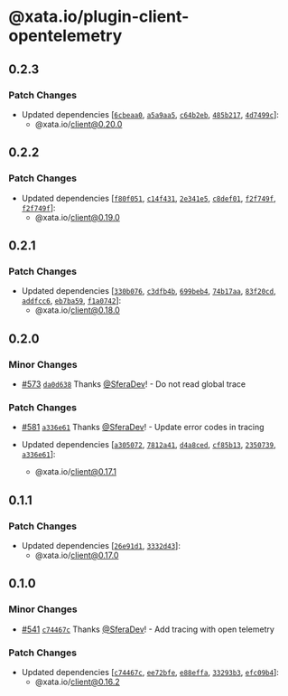 # @xata.io/plugin-client-opentelemetry

## 0.2.3

### Patch Changes

- Updated dependencies [[`6cbeaa0`](https://github.com/xataio/client-ts/commit/6cbeaa00050b5aa99ab7c98052a906487263e026), [`a5a9aa5`](https://github.com/xataio/client-ts/commit/a5a9aa59987faa1d3d701d7431b8a96031e01ac7), [`c64b2eb`](https://github.com/xataio/client-ts/commit/c64b2eb9add70e75d419d418ab9608caac0dbfa1), [`485b217`](https://github.com/xataio/client-ts/commit/485b217079c4b2091d697e68622c48eddd130ceb), [`4d7499c`](https://github.com/xataio/client-ts/commit/4d7499ccbb135691350334fd8022f7a5da41c5f2)]:
  - @xata.io/client@0.20.0

## 0.2.2

### Patch Changes

- Updated dependencies [[`f80f051`](https://github.com/xataio/client-ts/commit/f80f05118dd0588861b8229114a469f016ef77ac), [`c14f431`](https://github.com/xataio/client-ts/commit/c14f431db020036ab2b059bcc52a5d56b321c8e7), [`2e341e5`](https://github.com/xataio/client-ts/commit/2e341e5c6140f9c4ddd74e479049992c26c43ea2), [`c8def01`](https://github.com/xataio/client-ts/commit/c8def013e9e2d5b634cdb2850f757a0b3e9e0a6d), [`f2f749f`](https://github.com/xataio/client-ts/commit/f2f749f4c64246a303da8d4a617773fc55c1d021), [`f2f749f`](https://github.com/xataio/client-ts/commit/f2f749f4c64246a303da8d4a617773fc55c1d021)]:
  - @xata.io/client@0.19.0

## 0.2.1

### Patch Changes

- Updated dependencies [[`330b076`](https://github.com/xataio/client-ts/commit/330b076a0781e3576c82afab76e3fb2a64f2e041), [`c3dfb4b`](https://github.com/xataio/client-ts/commit/c3dfb4babc990634b9e9747616ed93223178a2e7), [`699beb4`](https://github.com/xataio/client-ts/commit/699beb4bbf21cffa001d3f88a03246980e30250b), [`74b17aa`](https://github.com/xataio/client-ts/commit/74b17aaedc0dbdd79bfdcb182b2e70b61f98f5a5), [`83f20cd`](https://github.com/xataio/client-ts/commit/83f20cdbe53706c16016c4db3f318e679b24ec86), [`addfcc6`](https://github.com/xataio/client-ts/commit/addfcc67fca663defdd340111ea09c9188bad3ab), [`eb7ba59`](https://github.com/xataio/client-ts/commit/eb7ba594be2a1f0ab90956836bbeb912e188a46d), [`f1a0742`](https://github.com/xataio/client-ts/commit/f1a0742a04e1aefab14f46371a04a41069faec01)]:
  - @xata.io/client@0.18.0

## 0.2.0

### Minor Changes

- [#573](https://github.com/xataio/client-ts/pull/573) [`da0d638`](https://github.com/xataio/client-ts/commit/da0d6389a4da307ba76aac8d12d00197682457cb) Thanks [@SferaDev](https://github.com/SferaDev)! - Do not read global trace

### Patch Changes

- [#581](https://github.com/xataio/client-ts/pull/581) [`a336e61`](https://github.com/xataio/client-ts/commit/a336e6161be04a652e6f0f0a4c2edac10d50c99e) Thanks [@SferaDev](https://github.com/SferaDev)! - Update error codes in tracing

- Updated dependencies [[`a305072`](https://github.com/xataio/client-ts/commit/a3050726517632b4975f2a2ed5f771dd247e51d5), [`7812a41`](https://github.com/xataio/client-ts/commit/7812a414b7d99e9515c0ce48a61ad7a8b84d65d0), [`d4a8ced`](https://github.com/xataio/client-ts/commit/d4a8ced9c257058ed7f660e01ee5fd1da154c391), [`cf85b13`](https://github.com/xataio/client-ts/commit/cf85b13e1ca69e79100fd02f58d79d556012395d), [`2350739`](https://github.com/xataio/client-ts/commit/2350739d3f0a176b0f1fc77b0f4f597321349726), [`a336e61`](https://github.com/xataio/client-ts/commit/a336e6161be04a652e6f0f0a4c2edac10d50c99e)]:
  - @xata.io/client@0.17.1

## 0.1.1

### Patch Changes

- Updated dependencies [[`26e91d1`](https://github.com/xataio/client-ts/commit/26e91d1d84df082dedd7159271fc7c27ec87fefe), [`3332d43`](https://github.com/xataio/client-ts/commit/3332d43121367f61c8d87dfb7da2af65bd1c278f)]:
  - @xata.io/client@0.17.0

## 0.1.0

### Minor Changes

- [#541](https://github.com/xataio/client-ts/pull/541) [`c74467c`](https://github.com/xataio/client-ts/commit/c74467caeff4e3d60d0981a173b462e970c6c1fc) Thanks [@SferaDev](https://github.com/SferaDev)! - Add tracing with open telemetry

### Patch Changes

- Updated dependencies [[`c74467c`](https://github.com/xataio/client-ts/commit/c74467caeff4e3d60d0981a173b462e970c6c1fc), [`ee72bfe`](https://github.com/xataio/client-ts/commit/ee72bfef34765374ec66c7edaa6b5508c3f8e8dc), [`e88effa`](https://github.com/xataio/client-ts/commit/e88effa00f8c2c0e24ec8cd60fb21859ac236191), [`33293b3`](https://github.com/xataio/client-ts/commit/33293b3509d984bb9b1af457c96260d43f398efe), [`efc09b4`](https://github.com/xataio/client-ts/commit/efc09b420a25253b428662c2eec40ff3bc36ce79)]:
  - @xata.io/client@0.16.2
